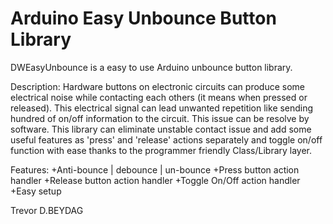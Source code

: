 Arduino Easy Unbounce Button Library
====================================

DWEasyUnbounce is a easy to use Arduino unbounce button library.

Description:
Hardware buttons on electronic circuits can produce some electrical noise while contacting each others (it means when pressed or released). This electrical signal  can lead unwanted repetition like sending hundred of on/off information to the circuit. This issue can be resolve by software. This library can eliminate unstable contact issue and add some useful features as 'press' and 'release' actions separately and toggle on/off function with ease thanks to the programmer friendly Class/Library layer.

Features:
+Anti-bounce | debounce | un-bounce
+Press button action handler
+Release button action handler
+Toggle On/Off action handler
+Easy setup

Trevor D.BEYDAG
